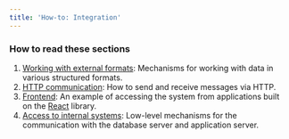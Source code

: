 ```yaml
---
title: 'How-to: Integration'
---
```


### How to read these sections

1.  [Working with external formats](How-to_Working_with_external_formats.md): Mechanisms for working with data in various structured formats.
2.  [HTTP communication](How-to_Interaction_via_HTTP_protocol.md): How to send and receive messages via HTTP.
3.  [Frontend](How-to_Frontend.md): An example of accessing the system from applications built on the [React](https://reactjs.org/) library.
4.  [Access to internal systems](How-to_Access_to_internal_systems.md): Low-level mechanisms for the communication with the database server and application server.

  

  
